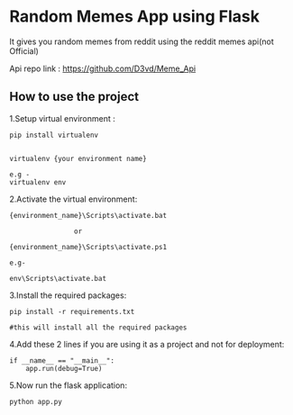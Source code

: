 
# Random Memes App using Flask
It gives you random memes from reddit using the reddit memes api(not Official)

Api repo link : https://github.com/D3vd/Meme_Api





## How to use the project

1.Setup virtual environment :

    pip install virtualenv
    
    
    virtualenv {your environment name}

    e.g - 
    virtualenv env

2.Activate the virtual environment:

    {environment_name}\Scripts\activate.bat
                    
                    or
                    
    {environment_name}\Scripts\activate.ps1

    e.g-

    env\Scripts\activate.bat                

3.Install the required packages:

    pip install -r requirements.txt

    #this will install all the required packages

4.Add these 2 lines if you are using it as a project and not for deployment:

    if __name__ == "__main__":
        app.run(debug=True)

5.Now run the flask application:


    python app.py


    
    
